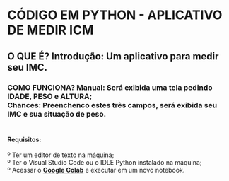 # CÓDIGO EM PYTHON - APLICATIVO DE MEDIR ICM

<h2>O QUE É?
<strong>Introdução:</strong> Um aplicativo para medir seu IMC. <br>
</h2>

<h3>COMO FUNCIONA?
<strong>Manual:</strong> Será exibida uma tela pedindo IDADE, PESO e ALTURA; <br>
<strong>Chances:</strong> Preenchenco estes três campos, será exibida seu IMC  e sua situação de peso. <br>

# <h4>Requisitos:
º Ter um editor de texto na máquina; <br>
º Ter o Visual Studio Code ou o IDLE Python instalado na máquina; <br>
º Acessar o <strong><a href="https://colab.research.google.com/">Google Colab</a></strong> e executar em um novo notebook. </h4>
